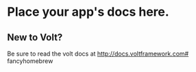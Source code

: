 # Place your app's docs here.

## New to Volt?
Be sure to read the volt docs at http://docs.voltframework.com# fancyhomebrew
